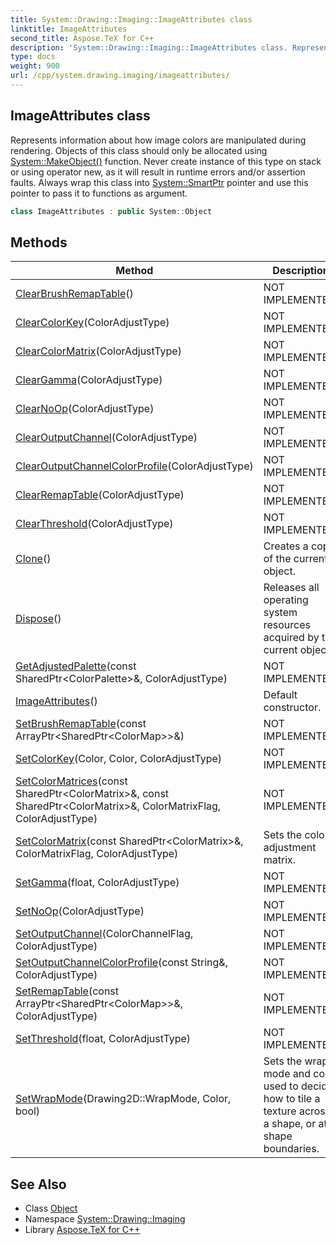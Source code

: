 ```yaml
---
title: System::Drawing::Imaging::ImageAttributes class
linktitle: ImageAttributes
second_title: Aspose.TeX for C++
description: 'System::Drawing::Imaging::ImageAttributes class. Represents information about how image colors are manipulated during rendering. Objects of this class should only be allocated using System::MakeObject() function. Never create instance of this type on stack or using operator new, as it will result in runtime errors and/or assertion faults. Always wrap this class into System::SmartPtr pointer and use this pointer to pass it to functions as argument in C++.'
type: docs
weight: 900
url: /cpp/system.drawing.imaging/imageattributes/
---
```

## ImageAttributes class


Represents information about how image colors are manipulated during rendering. Objects of this class should only be allocated using [System::MakeObject()](../../system/makeobject/) function. Never create instance of this type on stack or using operator new, as it will result in runtime errors and/or assertion faults. Always wrap this class into [System::SmartPtr](../../system/smartptr/) pointer and use this pointer to pass it to functions as argument.

```cpp
class ImageAttributes : public System::Object
```

## Methods

| Method | Description |
| --- | --- |
| [ClearBrushRemapTable](./clearbrushremaptable/)() | NOT IMPLEMENTED. |
| [ClearColorKey](./clearcolorkey/)(ColorAdjustType) | NOT IMPLEMENTED. |
| [ClearColorMatrix](./clearcolormatrix/)(ColorAdjustType) | NOT IMPLEMENTED. |
| [ClearGamma](./cleargamma/)(ColorAdjustType) | NOT IMPLEMENTED. |
| [ClearNoOp](./clearnoop/)(ColorAdjustType) | NOT IMPLEMENTED. |
| [ClearOutputChannel](./clearoutputchannel/)(ColorAdjustType) | NOT IMPLEMENTED. |
| [ClearOutputChannelColorProfile](./clearoutputchannelcolorprofile/)(ColorAdjustType) | NOT IMPLEMENTED. |
| [ClearRemapTable](./clearremaptable/)(ColorAdjustType) | NOT IMPLEMENTED. |
| [ClearThreshold](./clearthreshold/)(ColorAdjustType) | NOT IMPLEMENTED. |
| [Clone](./clone/)() | Creates a copy of the current object. |
| [Dispose](./dispose/)() | Releases all operating system resources acquired by the current object. |
| [GetAdjustedPalette](./getadjustedpalette/)(const SharedPtr\<ColorPalette\>\&, ColorAdjustType) | NOT IMPLEMENTED. |
| [ImageAttributes](./imageattributes/)() | Default constructor. |
| [SetBrushRemapTable](./setbrushremaptable/)(const ArrayPtr\<SharedPtr\<ColorMap\>\>\&) | NOT IMPLEMENTED. |
| [SetColorKey](./setcolorkey/)(Color, Color, ColorAdjustType) | NOT IMPLEMENTED. |
| [SetColorMatrices](./setcolormatrices/)(const SharedPtr\<ColorMatrix\>\&, const SharedPtr\<ColorMatrix\>\&, ColorMatrixFlag, ColorAdjustType) | NOT IMPLEMENTED. |
| [SetColorMatrix](./setcolormatrix/)(const SharedPtr\<ColorMatrix\>\&, ColorMatrixFlag, ColorAdjustType) | Sets the color-adjustment matrix. |
| [SetGamma](./setgamma/)(float, ColorAdjustType) | NOT IMPLEMENTED. |
| [SetNoOp](./setnoop/)(ColorAdjustType) | NOT IMPLEMENTED. |
| [SetOutputChannel](./setoutputchannel/)(ColorChannelFlag, ColorAdjustType) | NOT IMPLEMENTED. |
| [SetOutputChannelColorProfile](./setoutputchannelcolorprofile/)(const String\&, ColorAdjustType) | NOT IMPLEMENTED. |
| [SetRemapTable](./setremaptable/)(const ArrayPtr\<SharedPtr\<ColorMap\>\>\&, ColorAdjustType) | NOT IMPLEMENTED. |
| [SetThreshold](./setthreshold/)(float, ColorAdjustType) | NOT IMPLEMENTED. |
| [SetWrapMode](./setwrapmode/)(Drawing2D::WrapMode, Color, bool) | Sets the wrap mode and color used to decide how to tile a texture across a shape, or at shape boundaries. |
## See Also

* Class [Object](../../system/object/)
* Namespace [System::Drawing::Imaging](../)
* Library [Aspose.TeX for C++](../../)

